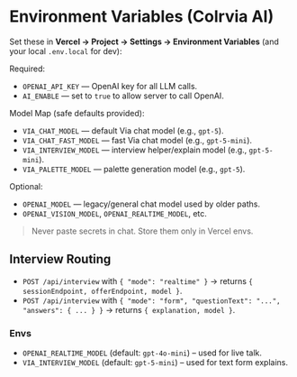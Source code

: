 # Environment Variables (Colrvia AI)

Set these in **Vercel → Project → Settings → Environment Variables** (and your local `.env.local` for dev):

Required:
- `OPENAI_API_KEY` — OpenAI key for all LLM calls.
- `AI_ENABLE` — set to `true` to allow server to call OpenAI.

Model Map (safe defaults provided):
- `VIA_CHAT_MODEL` — default Via chat model (e.g., `gpt-5`).
- `VIA_CHAT_FAST_MODEL` — fast Via chat model (e.g., `gpt-5-mini`).
- `VIA_INTERVIEW_MODEL` — interview helper/explain model (e.g., `gpt-5-mini`).
- `VIA_PALETTE_MODEL` — palette generation model (e.g., `gpt-5`).

Optional:
- `OPENAI_MODEL` — legacy/general chat model used by older paths.
- `OPENAI_VISION_MODEL`, `OPENAI_REALTIME_MODEL`, etc.

> Never paste secrets in chat. Store them only in Vercel envs.

## Interview Routing

- `POST /api/interview` with `{ "mode": "realtime" }` → returns `{ sessionEndpoint, offerEndpoint, model }`.
- `POST /api/interview` with `{ "mode": "form", "questionText": "...", "answers": { ... } }` → returns `{ explanation, model }`.

### Envs
- `OPENAI_REALTIME_MODEL` (default: `gpt-4o-mini`) – used for live talk.
- `VIA_INTERVIEW_MODEL` (default: `gpt-5-mini`) – used for text form explains.
